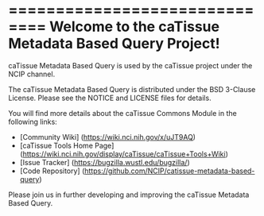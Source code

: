 ==============================
Welcome to the caTissue Metadata Based Query Project!
=====================================

caTissue Metadata Based Query is used by the caTissue project under the NCIP channel.

The caTissue Metadata Based Query is distributed under the BSD 3-Clause License.
Please see the NOTICE and LICENSE files for details.

You will find more details about the caTissue Commons Module in the following links:
 * [Community Wiki] (https://wiki.nci.nih.gov/x/uJT9AQ)
 * [caTissue Tools Home Page] (https://wiki.nci.nih.gov/display/caTissue/caTissue+Tools+Wiki) 
 * [Issue Tracker] (https://bugzilla.wustl.edu/bugzilla/)
 * [Code Repository] (https://github.com/NCIP/catissue-metadata-based-query)

Please join us in further developing and improving the caTissue Metadata Based Query.
